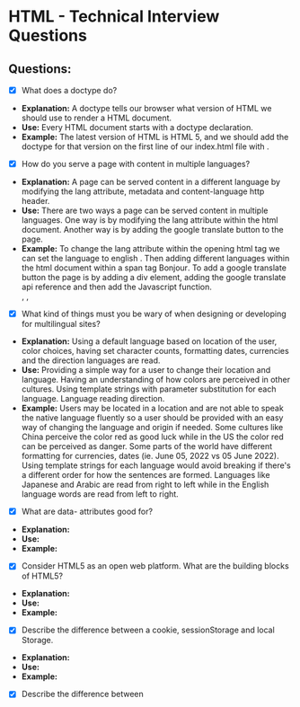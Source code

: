 # HTML - Technical Interview Questions

## Questions:

- [x] What does a doctype do?
- **Explanation:** A doctype tells our browser what version of HTML we should use to render a HTML document.
- **Use:** Every HTML document starts with a doctype declaration.
- **Example:** The latest version of HTML is HTML 5, and we should add the doctype for that version on the first line of our index.html file with <!DOCTYPE html>.

- [x] How do you serve a page with content in multiple languages?
- **Explanation:** A page can be served content in a different language by modifying the lang attribute, metadata and content-language http header.
- **Use:** There are two ways a page can be served content in multiple languages. One way is by modifying the lang attribute within the html document. Another way is by adding the google translate button to the page.
- **Example:** To change the lang attribute within the opening html tag we can set the language to english <html lang="en">. Then adding different languages within the html document within a span tag <span lang="fr">Bonjour</span>. To add a google translate button the page is by adding a div element, adding the google translate api reference and then add the Javascript function. <div id="google_translate_element"></div> , <script type="text/javascript" src="//translate.google.com/translate_a/element.js?cb=googleTranslateElementInit"></script> , <script type="text/javascript"> function googleTranslateElementInit() { new google.translate.TranslateElement ({pageLanguage: 'en'}, google_translate_element'); 
}</script>

- [x] What kind of things must you be wary of when designing or developing for multilingual sites?
- **Explanation:** Using a default language based on location of the user, color choices, having set character counts, formatting dates, currencies  and the direction languages are read.
- **Use:**  Providing a simple way for a user to change their location and language. Having an understanding of how colors are perceived in other cultures. Using template strings with parameter substitution for each language. Language reading direction. 
- **Example:** Users may be located in a location and are not able to speak the native language fluently so a user should be provided with an easy way of changing the language and origin if needed. Some cultures like China perceive the color red as good luck while in the US the color red can be perceived as danger. Some parts of the world have different formatting for currencies, dates (ie. June 05, 2022 vs 05 June 2022). Using template strings for each language would avoid breaking if there's a different order for how the sentences are formed. Languages like Japanese and Arabic are read from right to left while in the English language words are read from left to right. 

- [x] What are data- attributes good for?
- **Explanation:**
- **Use:**
- **Example:**

- [x] Consider HTML5 as an open web platform. What are the building blocks of HTML5?
- **Explanation:**
- **Use:**
- **Example:**

- [x] Describe the difference between a cookie, sessionStorage and local Storage.
- **Explanation:**
- **Use:**
- **Example:**

- [x] Describe the difference between <script>, <script async> and <script defer>.
- **Explanation:**
- **Use:**
- **Example:**

- [x] Why is it generally a good idea to position CSS <link>s between <head></head> and JS <script>s just before </body>? Do you know any exceptions?
- **Explanation:**
- **Use:**
- **Example:**

- [x] What is progressive rendering?
- **Explanation:**
- **Use:**
- **Example:**

- [x] Why would you use a srcset attribute in an image tag? Explain the process the browser uses when evaluating the content of this attribute.
- **Explanation:**
- **Use:**
- **Example:**

- [x] Have you used different HTML templating languages before?
- **Explanation:**
- **Use:**
- **Example:**
